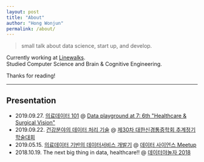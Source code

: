 ```yaml
---
layout: post
title: "About"
author: "Hong Wonjun"
permalink: /about/
---
```


> small talk about data science, start up, and develop.

Currently working at [Linewalks](https://linewalks.com).  
Studied Computer Science and Brain & Cognitive Engineering.

Thanks for reading!

---

## Presentation

- 2019.09.27. [의료데이터 101](https://speakerdeck.com/hongwonjun/yiryo-deiteo-101) @ [Data playground at 7: 6th "Healthcare & Surgical Vision"](https://databreak.org/meetup/97/)
- 2019.09.22. [건강분야의 데이터 처리 기술](https://speakerdeck.com/hongwonjun/geongangbunyayi-deiteo-ceori-gisul) @ [제30차 대한신경통증학회 추계정기학술대회](https://neuropain.or.kr/site/conference/detail?code=schedule&idx=10)
- 2019.05.15. [의료데이터 기반의 데이터서비스 개발기](https://speakerdeck.com/hongwonjun/yiryodeiteo-gibanyi-deiteoseobiseu-gaebalgi) @ [데이터 사이언스 Meetup](https://tidyverse-korea.github.io/r-meetup-x-presser/?fbclid=IwAR0wiWJOA19vRf0js6yQWM95a7bJEm0MtkQTHvKHoyanYX5iONOWy8u_mYE)
- 2018.10.19. The next big thing in data, healthcare!! @ [데이터야놀자 2018](https://datayanolja.github.io/2018-datayanolja/index.html)